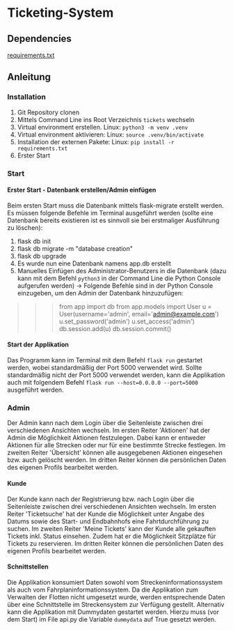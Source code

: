 # Ticketing-System

## Dependencies

[requirements.txt](./requirements.txt)

## Anleitung

### Installation
1. Git Repository clonen
2. Mittels Command Line ins Root Verzeichnis `tickets` wechseln
3. Virtual environment erstellen. Linux: `python3 -m venv .venv`
4. Virtual environment aktivieren: Linux: `source .venv/bin/activate`
5. Installation der externen Pakete: Linux: `pip install -r requirements.txt`
6. Erster Start

### Start
#### Erster Start - Datenbank erstellen/Admin einfügen
Beim ersten Start muss die Datenbank mittels flask-migrate erstellt werden. Es müssen folgende Befehle im Terminal ausgeführt werden (sollte eine Datenbank bereits existieren ist es sinnvoll sie bei erstmaliger Ausführung zu löschen):
1. flask db init
2. flask db migrate -m "database creation"
3. flask db upgrade
4. Es wurde nun eine Datenbank namens app.db erstellt
5. Manuelles Einfügen des Administrator-Benutzers in die Datenbank (dazu kann mit dem Befehl `python3` in der Command Line die Python Console aufgerufen werden)
-> Folgende Befehle sind in der Python Console einzugeben, um den Admin der Datenbank hinzuzufügen:
>>> from app import db
>>> from app.models import User
>>> u = User(username='admin', email='admin@example.com')
>>> u.set_password('admin')
>>> u.set_access('admin')
>>> db.session.add(u)
>>> db.session.commit()

#### Start der Applikation
Das Programm kann im Terminal mit dem Befehl `flask run` gestartet werden, wobei standardmäßig der Port 5000 verwendet wird.
Sollte standardmäßig nicht der Port 5000 verwendet werden, kann die Applikation auch mit folgendem Befehl `flask run --host=0.0.0.0 --port=5000` ausgeführt werden.

### Admin
Der Admin kann nach dem Login über die Seitenleiste zwischen drei verschiedenen Ansichten wechseln.
Im ersten Reiter 'Aktionen' hat der Admin die Möglichkeit Aktionen festzulegen. Dabei kann er entweder Aktionen für alle Strecken oder nur für eine bestimmte Strecke festlegen.
Im zweiten Reiter 'Übersicht' können alle ausgegebenen Aktionen eingesehen bzw. auch gelöscht werden.
Im dritten Reiter können die persönlichen Daten des eigenen Profils bearbeitet werden.

#### Kunde
Der Kunde kann nach der Registrierung bzw. nach Login über die Seitenleiste zwischen drei verschiedenen Ansichten wechseln.
Im ersten Reiter 'Ticketsuche' hat der Kunde die Möglichkeit unter Angabe des Datums sowie des Start- und Endbahnhofs eine Fahrtdurchführung zu suchen. 
Im zweiten Reiter 'Meine Tickets' kann der Kunde alle gekauften Tickets inkl. Status einsehen. Zudem hat er die Möglichkeit Sitzplätze für Tickets zu reservieren.
Im dritten Reiter können die persönlichen Daten des eigenen Profils bearbeitet werden.

#### Schnittstellen
Die Applikation konsumiert Daten sowohl vom Streckeninformationssystem als auch vom Fahrplaninformationssystem. Da die Applikation zum Verwalten der Flotten nicht umgesetzt wurde, werden entsprechende Daten über eine Schnittstelle im Streckensystem zur Verfügung gestellt.
Alternativ kann die Applikation mit Dummydaten gestartet werden. Hierzu muss (vor dem Start) im File api.py die Variable `dummydata` auf True gesetzt werden.